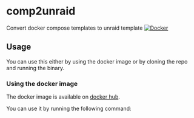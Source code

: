 # comp2unraid
Convert docker compose templates to unraid template
[![Docker](https://github.com/Ogglord/comp2unraid/actions/workflows/docker-publish.yml/badge.svg)](https://github.com/Ogglord/comp2unraid/actions/workflows/docker-publish.yml)

## Usage

You can use this either by using the docker image or by cloning the repo and running the binary.

### Using the docker image

The docker image is available on [docker hub](https://hub.docker.com/r/ogglord/comp2unraid).

You can use it by running the following command:

